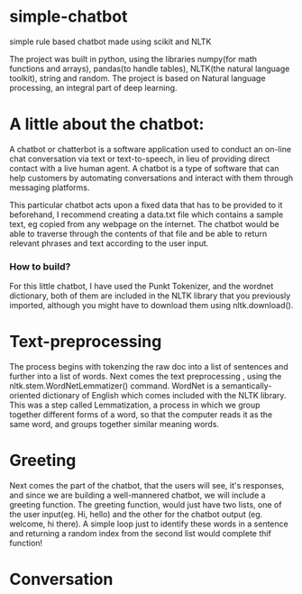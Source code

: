# simple-chatbot
simple rule based chatbot made using scikit and NLTK

The project was built in python, using the libraries numpy(for math functions and arrays), pandas(to handle tables), NLTK(the natural language toolkit), string and random.
The project is based on Natural language processing, an integral part of deep learning.

# A little about the chatbot:
A chatbot or chatterbot is a software application used to conduct an on-line chat conversation via text or text-to-speech, in lieu of providing direct contact with a live human agent. A chatbot is a type of software that can help customers by automating conversations and interact with them through messaging platforms.

This particular chatbot acts upon a fixed data that has to be provided to it beforehand, I recommend creating a data.txt file which contains a sample text, eg copied from any webpage on the internet. The chatbot would be able to traverse through the contents of that file and be able to return relevant phrases and text according to the user input.

### How to build?
For this little chatbot, I have used the Punkt Tokenizer, and the wordnet dictionary, both of them are included in the NLTK library that you previously imported, although you might have to download them using nltk.download().

# Text-preprocessing
The process begins with tokenzing the raw doc into a list of sentences and further into a list of words.
Next comes the text preprocessing , using the nltk.stem.WordNetLemmatizer() command. WordNet is a semantically- oriented dictionary of English which comes included with the NLTK library. This was a step called Lemmatization, a process in which we group together different forms of a word, so that the computer reads it as the same word, and groups together similar meaning words.

# Greeting
Next comes the part of the chatbot, that the users will see, it's responses, and since we are building a well-mannered chatbot, we will include a greeting function.
The greeting function, would just have two lists, one of the user input(eg. Hi, hello) and the other for the chatbot output (eg. welcome, hi there). A simple loop just to identify these words in a sentence and returning a random index from the second list would complete thif function!

# Conversation


